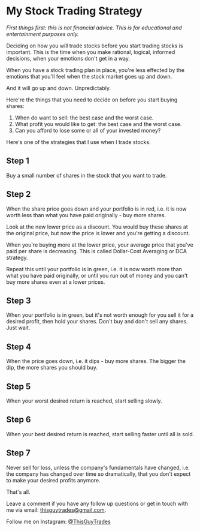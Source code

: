 # My Stock Trading Strategy

_First things first: this is not financial advice. This is for educational and entertainment purposes only._

Deciding on how you will trade stocks before you start trading stocks is important. This is the time when you make rational, logical, informed decisions, when your emotions don't get in a way.

When you have a stock trading plan in place, you're less effected by the emotions that you'll feel when the stock market goes up and down.

And it will go up and down. Unpredictably.

Here're the things that you need to decide on before you start buying shares:
1. When do want to sell: the best case and the worst case.
2. What profit you would like to get: the best case and the worst case.
3. Can you afford to lose some or all of your invested money?

Here's one of the strategies that I use when I trade stocks.

## Step 1

Buy a small number of shares in the stock that you want to trade.

## Step 2

When the share price goes down and your portfolio is in red, i.e. it is now worth less than what you have paid originally - buy more shares.

Look at the new lower price as a discount. You would buy these shares at the original price, but now the price is lower and you're getting a discount.

When you're buying more at the lower price, your average price that you've paid per share is decreasing. This is called Dollar-Cost Averaging or DCA strategy.

Repeat this until your portfolio is in green, i.e. it is now worth more than what you have paid originally, or until you run out of money and you can't buy more shares even at a lower prices.

## Step 3

When your portfolio is in green, but it's not worth enough for you sell it for a desired profit, then hold your shares. Don't buy and don't sell any shares. Just wait.

## Step 4

When the price goes down, i.e. it dips - buy more shares. The bigger the dip, the more shares you should buy.

## Step 5

When your worst desired return is reached, start selling slowly.

## Step 6

When your best desired return is reached, start selling faster until all is sold.

## Step 7

Never sell for loss, unless the company's fundamentals have changed, i.e. the company has changed over time so dramatically, that you don't expect to make your desired profits anymore.

That's all.

Leave a comment if you have any follow up questions or get in touch with me via email: [thisguytrades@gmail.com](mailto:thisguytrades@gmail.com).

Follow me on Instagram: [@ThisGuyTrades](https://www.instagram.com/thisguytrades/)
